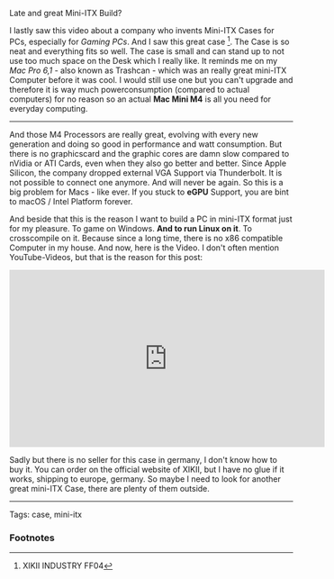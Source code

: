 Late and great Mini-ITX Build?

I lastly saw this video about a company who invents Mini-ITX
Cases for PCs, especially for *Gaming PCs*. And I saw this great case [^1]. 
The Case is so neat and everything fits so well. The case is small and can 
stand up to not use too much space on the Desk which I really like. It reminds
me on my *Mac Pro 6,1* - also known as Trashcan - which was an really 
great mini-ITX Computer before it was cool. I would still use one but 
you can't upgrade and therefore it is way much powerconsumption (compared to actual computers) 
for no reason so an actual **Mac Mini M4** is all you need
for everyday computing.

<hr>

And those M4 Processors are really great, evolving with every new
generation and doing so good in performance and watt consumption. But
there is no graphicscard and the graphic cores are damn slow
compared to nVidia or ATI Cards, even when they also go better and
better. Since Apple Silicon, the company dropped external VGA Support
via Thunderbolt. It is not possible to connect one anymore. And 
will never be again. So this is a big problem for Macs - like ever. If you stuck to **eGPU** Support,
you are bint to macOS / Intel Platform forever.

And beside that this is the reason I want to build a PC in mini-ITX format
just for my pleasure. To game on Windows. **And to run Linux on it**. To crosscompile on it.
Because since a long time, there is no x86 compatible Computer in my house. And now, here is the 
Video. I don't
often mention YouTube-Videos, but that is the reason for this post:

<iframe width="560" height="315" src="https://www.youtube.com/embed/jpVTqMy92BA?si=hCIuxU1cz6BaaMEi" title="YouTube video player" frameborder="0" allow="accelerometer; autoplay; clipboard-write; encrypted-media; gyroscope; picture-in-picture; web-share" referrerpolicy="strict-origin-when-cross-origin" allowfullscreen></iframe>

Sadly but there is no seller for this case in germany, I don't know
how to buy it. You can order on the official website of XIKII,
but I have no glue if it works, shipping to europe, germany.
So maybe I need to look for another great mini-ITX Case, there are
plenty of them outside.

<hr>

Tags: case, mini-itx

### Footnotes

[^1]: XIKII INDUSTRY FF04
